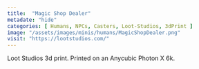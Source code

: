 ```yaml
---
title:  "Magic Shop Dealer"
metadate: "hide"
categories: [ Humans, NPCs, Casters, Loot-Studios, 3dPrint ]
image: "/assets/images/minis/humans/MagicShopDealer.png"
visit: "https://lootstudios.com/"
---
```

Loot Studios 3d print.
Printed on an Anycubic Photon X 6k.